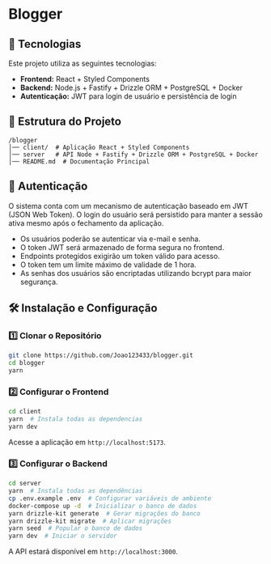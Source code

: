 #  Blogger

## 🚀 Tecnologias

Este projeto utiliza as seguintes tecnologias:

- **Frontend:** React + Styled Components
- **Backend:** Node.js + Fastify + Drizzle ORM + PostgreSQL + Docker
- **Autenticação:** JWT para login de usuário e persistência de login

## 📂 Estrutura do Projeto

```
/blogger
│── client/  # Aplicação React + Styled Components
│── server   # API Node + Fastify + Drizzle ORM + PostgreSQL + Docker
│── README.md  # Documentação Principal
```

## 🔐 Autenticação

O sistema conta com um mecanismo de autenticação baseado em JWT (JSON Web Token). O login do usuário será persistido para manter a sessão ativa mesmo após o fechamento da aplicação. 

- Os usuários poderão se autenticar via e-mail e senha.
- O token JWT será armazenado de forma segura no frontend.
- Endpoints protegidos exigirão um token válido para acesso.
- O token tem um limite máximo de validade de 1 hora.
- As senhas dos usuários são encriptadas utilizando bcrypt para maior segurança.

## 🛠️ Instalação e Configuração

### 1️⃣ Clonar o Repositório

```sh
git clone https://github.com/Joao123433/blogger.git
cd blogger
yarn
```

### 2️⃣ Configurar o Frontend

```sh
cd client
yarn  # Instala todas as dependencias
yarn dev
```

Acesse a aplicação em `http://localhost:5173`.

### 3️⃣ Configurar o Backend

```sh
cd server
yarn  # Instala todas as dependências
cp .env.example .env  # Configurar variáveis de ambiente
docker-compose up -d  # Inicializar o banco de dados
yarn drizzle-kit generate  # Gerar migrações do banco
yarn drizzle-kit migrate  # Aplicar migrações
yarn seed  # Popular o banco de dados
yarn dev  # Iniciar o servidor
```

A API estará disponível em `http://localhost:3000`. 

